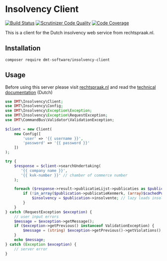 # Insolvency Client
[![Build Status](https://app.travis-ci.com/dmt-software/insolvency-client.svg?branch=master)](https://app.travis-ci.com/dmt-software/insolvency-client)
[![Scrutinizer Code Quality](https://scrutinizer-ci.com/g/dmt-software/insolvency-client/badges/quality-score.png?b=master)](https://scrutinizer-ci.com/g/dmt-software/insolvency-client/?branch=master)
[![Code Coverage](https://scrutinizer-ci.com/g/dmt-software/insolvency-client/badges/coverage.png?b=master)](https://scrutinizer-ci.com/g/dmt-software/insolvency-client/?branch=master)

This is a client for the Dutch insolvency web service from rechtspraak.nl.

## Installation

```composer require dmt-software/insolvency-client```

## Usage

Before using this server please visit [rechtspraak.nl](https://www.rechtspraak.nl/Registers/Paginas/Webservice-Centraal-Insolventieregister.aspx) 
and read the [technical documentation](doc/Technische%20documentatie%20CIR-WS.pdf) (Dutch)

```php
use DMT\Insolvency\Client;
use DMT\Insolvency\Config;
use DMT\Insolvency\Exception\Exception;
use DMT\Insolvency\Exception\RequestException;
use DMT\CommandBus\Validator\ValidationException;
 
$client = new Client(
    new Config([
        'user' => '{{ username }}',
        'password' => '{{ password }}'
    ])
);

try {
    $response = $client->searchUndertaking(
       '{{ company name }}',
       '{{ kvk-number }}' // chamber of commerce number
    );

    foreach ($response->result->publicatieLijst->publicaties as $publication) {
        if (!in_array($publication->publicatieKenmerk, (array)$cachedPublications)) {
            $insolvency = $publication->insolvente; // lazy loads insolvency 
        }
    }
} catch (RequestException $exception) {
    // user input errors
    $message = $exception->getMessage();
    if ($exception->getPrevious() instanceof ValidationException) {
        $message = (string) $exception->getPrevious()->getViolations();
    }
    echo $message;
} catch (Exception $exception) {
    // server error
}
```